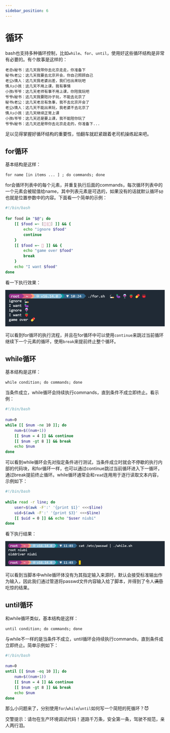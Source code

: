 ```yaml
---
sidebar_position: 6
---
```


# 循环

bash也支持多种循环控制，比如`while`、`for`、`until`，使用好这些循环结构是非常有必要的。有个故事是这样的：
```
老总📞秘书：这几天我带你去北京走走，你准备下
秘书📞老公：这几天我要去北京开会，你自己照顾自己
老公📞情人：这几天我老婆出差，我们也出来玩吧
情人📞小孩：这几天不用上课，我有事情
小孩📞爷爷：这几天老师有事不用上课，你陪我玩吧
爷爷📞秘书：这几天我要陪孙子玩，不能去北京了
秘书📞老公：这几天老总有急事，我不去北京开会了
老公📞情人：这几天不能出来玩，我老婆不去北京了
情人📞小孩：这几天继续正常上课
小孩📞爷爷：这几天还是要上课，我不能陪你玩了
爷爷📞秘书：这几天还是带你去北京走走的，你准备下...
```
足以见得掌握好循环结构的重要性，怕翻车就赶紧跟着老司机操练起来吧。

## for循环
基本结构是这样：

```for name [in items ... ] ; do commands; done```

for会循环列表中的每个元素，并重复执行后面的commands，每次循环列表中的一个元素会被赋值给name，其中列表元素是可选的，如果没有的话就默认循环`$@`也就是位置参数中的内容。下面看一个简单的示例：
```bash
#!/bin/bash

for food in "$@"; do
    [[ $food =~ [🚬|🍷] ]] && {
        echo "ignore $food"
        continue
    }
    [[ $food =~ 💊 ]] && {
        echo "game over $food"
        break
    }
    echo "I want $food"
done
```
看一下执行效果：

![for](./img/for.png)

可以看到for循环的执行流程，并且在for循环中可以使用`continue`来跳过当前循环继续下一个元素的循环，使用`break`来提前终止整个循环。

## while循环

基本结构是这样：

```while condition; do commands; done```

当条件成立，while循环会持续执行commands，直到条件不成立即终止。看示例：
```bash
#!/bin/bash

num=0
while [[ $num -ne 10 ]]; do
    num=$((num+1))
    [[ $num = 4 ]] && continue
    [[ $num -gt 8 ]] && break
    echo $num
done
```
可以看到while循环会先对指定条件进行测试，当条件成立时就会不停歇的执行内部的代码块，和for循环一样，也可以通过continue跳过当前循环进入下一循环，通过break提前终止循环。while循环通常会和`read`连用用于逐行读取文本内容，示例如下：
```bash
#!/bin/bash

while read -r line; do
    user=$(awk -F':' '{print $1}' <<<$line)
    uid=$(awk -F':' '{print $3}' <<<$line)
    [[ $uid = 0 ]] && echo "$user niubi"
done
```
看下执行结果：

![for](./img/while.png)

可以看到当脚本中while循环体没有为其指定输入来源时，默认会接受标准输出作为输入，因此我们通过管道将passwd文件内容输入给了脚本，并得到了令人~~满意~~吃惊的结果。

## until循环

和while循环类似，基本结构是这样：

```until condition; do commands; done```

与while不一样的是当条件不成立，until循环会持续执行commands，直到条件成立即终止。简单示例如下：
```bash
#!/bin/bash

num=0
until [[ $num -eq 10 ]]; do
    num=$((num+1))
    [[ $num = 4 ]] && continue
    [[ $num -gt 8 ]] && break
    echo $num
done
```


那么小问题来了，分别使用`for`/`while`/`until`如何写一个简短的死循环？😈 

交警提示：请勿在生产环境调试代码！道路千万条，安全第一条，驾驶不规范，亲人两行泪。